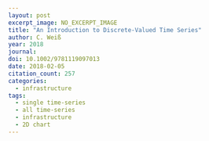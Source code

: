 ```yaml
---
layout: post
excerpt_image: NO_EXCERPT_IMAGE
title: "An Introduction to Discrete-Valued Time Series"
author: C. Weiß
year: 2018
journal: 
doi: 10.1002/9781119097013
date: 2018-02-05
citation_count: 257
categories:
  - infrastructure
tags:
  - single time-series
  - all time-series
  - infrastructure
  - 2D chart
---
```

